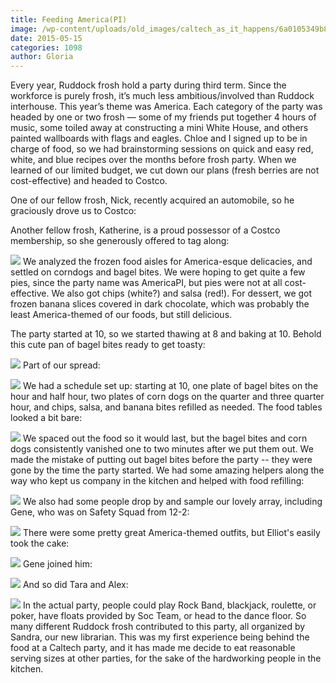 ```yaml
---
title: Feeding America(PI)
image: /wp-content/uploads/old_images/caltech_as_it_happens/6a0105349b8251970b01b8d1119da4970c.jpg
date: 2015-05-15
categories: 1098
author: Gloria
---
```


Every year, Ruddock frosh hold a party during third term. Since the workforce is purely frosh, it’s much less ambitious/involved than Ruddock interhouse. This year’s theme was America. Each category of the party was headed by one or two frosh — some of my friends put together 4 hours of music, some toiled away at constructing a mini White House, and others painted wallboards with flags and eagles. Chloe and I signed up to be in charge of food, so we had brainstorming sessions on quick and easy red, white, and blue recipes over the months before frosh party. When we learned of our limited budget, we cut down our plans (fresh berries are not cost-effective) and headed to Costco.

One of our fellow frosh, Nick, recently acquired an automobile, so he graciously drove us to Costco:

Another fellow frosh, Katherine, is a proud possessor of a Costco membership, so she generously offered to tag along:


![](/old_images/caltech_as_it_happens/6a0105349b8251970b01b7c7881c46970b.jpg)
We analyzed the frozen food aisles for America-esque delicacies, and settled on corndogs and bagel bites. We were hoping to get quite a few pies, since the party name was AmericaPI, but pies were not at all cost-effective. We also got chips (white?) and salsa (red!). For dessert, we got frozen banana slices covered in dark chocolate, which was probably the least America-themed of our foods, but still delicious.

The party started at 10, so we started thawing at 8 and baking at 10. Behold this cute pan of bagel bites ready to get toasty:


![](/old_images/caltech_as_it_happens/6a0105349b8251970b01b7c7881c4f970b.jpg)
Part of our spread:


![](/old_images/caltech_as_it_happens/6a0105349b8251970b01b8d1119daf970c.jpg)
We had a schedule set up: starting at 10, one plate of bagel bites on the hour and half hour, two plates of corn dogs on the quarter and three quarter hour, and chips, salsa, and banana bites refilled as needed. The food tables looked a bit bare:


![](/old_images/caltech_as_it_happens/6a0105349b8251970b01b7c7881c59970b.jpg)
We spaced out the food so it would last, but the bagel bites and corn dogs consistently vanished one to two minutes after we put them out. We made the mistake of putting out bagel bites before the party -- they were gone by the time the party started. We had some amazing helpers along the way who kept us company in the kitchen and helped with food refilling:


![](/old_images/caltech_as_it_happens/6a0105349b8251970b01b7c7881c8f970b.jpg)
 We also had some people drop by and sample our lovely array, including Gene, who was on Safety Squad from 12-2:


![](/old_images/caltech_as_it_happens/6a0105349b8251970b01b8d1119dca970c.jpg)
There were some pretty great America-themed outfits, but Elliot's easily took the cake:


![](/old_images/caltech_as_it_happens/6a0105349b8251970b01bb082c187b970d.jpg)
Gene joined him:


![](/old_images/caltech_as_it_happens/6a0105349b8251970b01b8d1119dd7970c.jpg)
And so did Tara and Alex:


![](/old_images/caltech_as_it_happens/6a0105349b8251970b01bb082c188f970d.jpg)
In the actual party, people could play Rock Band, blackjack, roulette, or poker, have floats provided by Soc Team, or head to the dance floor. So many different Ruddock frosh contributed to this party, all organized by Sandra, our new librarian. This was my first experience being behind the food at a Caltech party, and it has made me decide to eat reasonable serving sizes at other parties, for the sake of the hardworking people in the kitchen.

